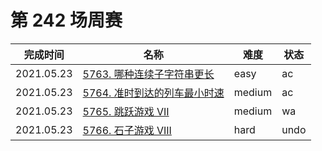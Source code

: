 # 第 242 场周赛

**完成时间**|**名称**|**难度**|**状态**
------------|--------|--------|--------
2021.05.23|[5763. 哪种连续子字符串更长](./5763.%20哪种连续子字符串更长)|easy|ac
2021.05.23|[5764. 准时到达的列车最小时速](./5764.%20准时到达的列车最小时速)|medium|ac
2021.05.23|[5765. 跳跃游戏 VII](./5765.%20跳跃游戏%20VII)|medium|wa
2021.05.23|[5766. 石子游戏 VIII](./5766.%20石子游戏%20VIII)|hard|undo
